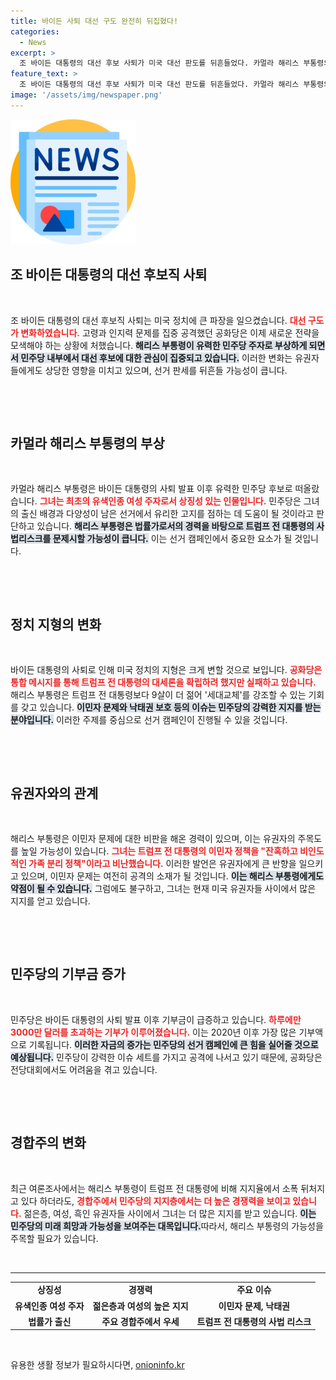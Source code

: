 ```yaml
---
title: 바이든 사퇴 대선 구도 완전히 뒤집혔다!
categories:
  - News
excerpt: >
  조 바이든 대통령의 대선 후보 사퇴가 미국 대선 판도를 뒤흔들었다. 카멀라 해리스 부통령의 입지가 급부상하며 민주당의 새로운 가능성이 열렸지만, 이민 문제는 여전히 뇌관으로 남아있다. 과연 이 변화가 대선에서 어떤 결과를 가져올까?
feature_text: >
  조 바이든 대통령의 대선 후보 사퇴가 미국 대선 판도를 뒤흔들었다. 카멀라 해리스 부통령의 입지가 급부상하며 민주당의 새로운 가능성이 열렸지만, 이민 문제는 여전히 뇌관으로 남아있다. 과연 이 변화가 대선에서 어떤 결과를 가져올까?
image: '/assets/img/newspaper.png'
---
```


<p><img src="/assets/img/newspaper.png" alt="kimp 속보" /></p>

<h2 data-ke-size="size26">조 바이든 대통령의 대선 후보직 사퇴</h2>

<p data-ke-size="size16">&nbsp;</p>  

<p>조 바이든 대통령의 대선 후보직 사퇴는 미국 정치에 큰 파장을 일으켰습니다. <b><span style="color: #ee2323;">대선 구도가 변화하였습니다.</span></b> 고령과 인지력 문제를 집중 공격했던 공화당은 이제 새로운 전략을 모색해야 하는 상황에 처했습니다. <b><span style="background-color: #21538527;">해리스 부통령이 유력한 민주당 주자로 부상하게 되면서 민주당 내부에서 대선 후보에 대한 관심이 집중되고 있습니다.</span></b> 이러한 변화는 유권자들에게도 상당한 영향을 미치고 있으며, 선거 판세를 뒤흔들 가능성이 큽니다. </p>

<p data-ke-size="size16">&nbsp;</p>  

<p><br> </p>

<h2 data-ke-size="size26">카멀라 해리스 부통령의 부상</h2>

<p data-ke-size="size16">&nbsp;</p>  

<p>카멀라 해리스 부통령은 바이든 대통령의 사퇴 발표 이후 유력한 민주당 후보로 떠올랐습니다. <b><span style="color: #ee2323;">그녀는 최초의 유색인종 여성 주자로서 상징성 있는 인물입니다.</span></b> 민주당은 그녀의 출신 배경과 다양성이 남은 선거에서 유리한 고지를 점하는 데 도움이 될 것이라고 판단하고 있습니다. <b><span style="background-color: #21538527;">해리스 부통령은 법률가로서의 경력을 바탕으로 트럼프 전 대통령의 사법리스크를 문제시할 가능성이 큽니다.</span></b> 이는 선거 캠페인에서 중요한 요소가 될 것입니다.</p>

<p data-ke-size="size16">&nbsp;</p>  

<p><br> </p>

<h2 data-ke-size="size26">정치 지형의 변화</h2>

<p data-ke-size="size16">&nbsp;</p>  

<p>바이든 대통령의 사퇴로 인해 미국 정치의 지형은 크게 변할 것으로 보입니다. <b><span style="color: #ee2323;">공화당은 통합 메시지를 통해 트럼프 전 대통령의 대세론을 확립하려 했지만 실패하고 있습니다.</span></b> 해리스 부통령은 트럼프 전 대통령보다 9살이 더 젊어 '세대교체'를 강조할 수 있는 기회를 갖고 있습니다. <b><span style="background-color: #21538527;">이민자 문제와 낙태권 보호 등의 이슈는 민주당의 강력한 지지를 받는 분야입니다.</span></b> 이러한 주제를 중심으로 선거 캠페인이 진행될 수 있을 것입니다.</p>

<p data-ke-size="size16">&nbsp;</p>  

<p><br> </p>

<h2 data-ke-size="size26">유권자와의 관계</h2>

<p data-ke-size="size16">&nbsp;</p>  

<p>해리스 부통령은 이민자 문제에 대한 비판을 해온 경력이 있으며, 이는 유권자의 주목도를 높일 가능성이 있습니다. <b><span style="color: #ee2323;">그녀는 트럼프 전 대통령의 이민자 정책을 "잔혹하고 비인도적인 가족 분리 정책"이라고 비난했습니다.</span></b> 이러한 발언은 유권자에게 큰 반향을 일으키고 있으며, 이민자 문제는 여전히 공격의 소재가 될 것입니다. <b><span style="background-color: #21538527;">이는 해리스 부통령에게도 약점이 될 수 있습니다.</span></b> 그럼에도 불구하고, 그녀는 현재 미국 유권자들 사이에서 많은 지지를 얻고 있습니다.</p>

<p data-ke-size="size16">&nbsp;</p>  

<p><br> </p>

<h2 data-ke-size="size26">민주당의 기부금 증가</h2>

<p data-ke-size="size16">&nbsp;</p>  

<p>민주당은 바이든 대통령의 사퇴 발표 이후 기부금이 급증하고 있습니다. <b><span style="color: #ee2323;">하루에만 3000만 달러를 초과하는 기부가 이루어졌습니다.</span></b> 이는 2020년 이후 가장 많은 기부액으로 기록됩니다. <b><span style="background-color: #21538527;">이러한 자금의 증가는 민주당의 선거 캠페인에 큰 힘을 실어줄 것으로 예상됩니다.</span></b> 민주당이 강력한 이슈 세트를 가지고 공격에 나서고 있기 때문에, 공화당은 전당대회에서도 어려움을 겪고 있습니다.</p>

<p data-ke-size="size16">&nbsp;</p>  

<p><br> </p>

<h2 data-ke-size="size26">경합주의 변화</h2>

<p data-ke-size="size16">&nbsp;</p>  

<p>최근 여론조사에서는 해리스 부통령이 트럼프 전 대통령에 비해 지지율에서 소폭 뒤처지고 있다 하더라도, <b><span style="color: #ee2323;">경합주에서 민주당의 지지층에서는 더 높은 경쟁력을 보이고 있습니다.</span></b> 젊은층, 여성, 흑인 유권자들 사이에서 그녀는 더 많은 지지를 받고 있습니다. <b><span style="background-color: #21538527;">이는 민주당의 미래 희망과 가능성을 보여주는 대목입니다.</span></b>따라서, 해리스 부통령의 가능성을 주목할 필요가 있습니다.</p>

<p data-ke-size="size16">&nbsp;</p>  

<hr>  

<table>
<tr>
<td style="text-align: center; height: 17px;"><b>상징성</b></td>
<td style="text-align: center; height: 17px;"><b>경쟁력</b></td>
<td style="text-align: center; height: 17px;"><b>주요 이슈</b></td>
</tr>
<tr>
<td style="text-align: center; height: 17px;"><b>유색인종 여성 주자</b></td>
<td style="text-align: center; height: 17px;"><b>젊은층과 여성의 높은 지지</b></td>
<td style="text-align: center; height: 17px;"><b>이민자 문제, 낙태권</b></td>
</tr>
<tr>
<td style="text-align: center; height: 17px;"><b>법률가 출신</b></td>
<td style="text-align: center; height: 17px;"><b>주요 경합주에서 우세</b></td>
<td style="text-align: center; height: 17px;"><b>트럼프 전 대통령의 사법 리스크</b></td>
</tr>
</table>

<p data-ke-size="size16">&nbsp;</p>  
유용한 생활 정보가 필요하시다면, <a href="https://onioninfo.kr" rel="dofollow">onioninfo.kr</a>


